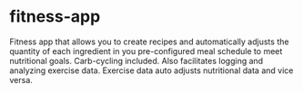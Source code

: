 # fitness-app
Fitness app that allows you to create recipes and automatically adjusts the quantity of each ingredient in you pre-configured meal schedule to meet nutritional goals. Carb-cycling included. Also facilitates logging and analyzing exercise data. Exercise data auto adjusts nutritional data and vice versa. 
